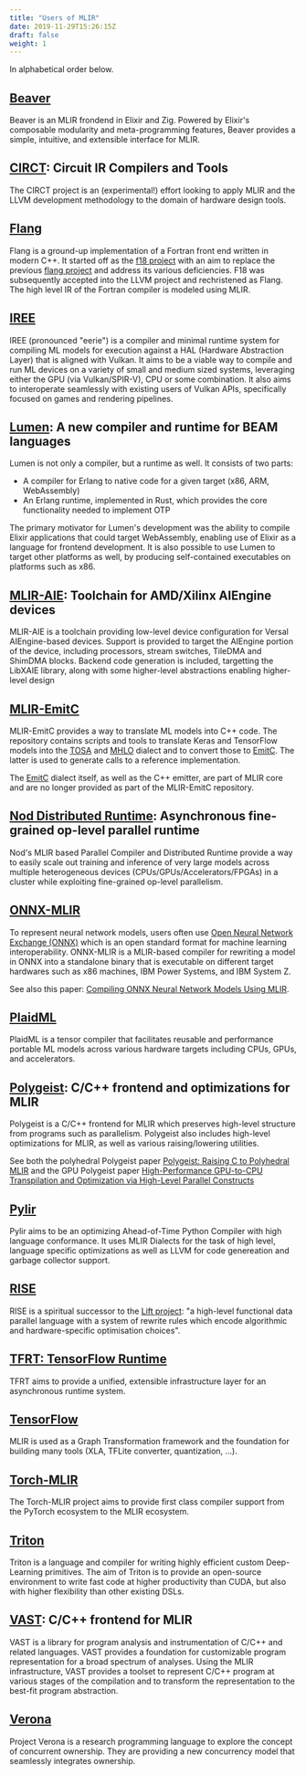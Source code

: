 ```yaml
---
title: "Users of MLIR"
date: 2019-11-29T15:26:15Z
draft: false
weight: 1
---
```


In alphabetical order below.

## [Beaver](https://github.com/beaver-lodge/beaver)

Beaver is an MLIR frondend in Elixir and Zig.
Powered by Elixir's composable modularity and meta-programming features,
Beaver provides a simple, intuitive, and extensible interface for MLIR.

## [CIRCT](https://github.com/llvm/circt): Circuit IR Compilers and Tools

The CIRCT project is an (experimental!) effort looking to apply MLIR and the LLVM
development methodology to the domain of hardware design tools.

## [Flang](https://github.com/llvm/llvm-project/tree/main/flang)

Flang is a ground-up implementation of a Fortran front end written in modern C++.
It started off as the [f18 project](https://github.com/flang-compiler/f18) with an
aim to replace the previous [flang project](https://github.com/flang-compiler/flang)
and address its various deficiencies. F18 was subsequently accepted into the LLVM
project and rechristened as Flang. The high level IR of the Fortran compiler is modeled
using MLIR.

## [IREE](https://github.com/google/iree)

IREE (pronounced "eerie") is a compiler and minimal runtime system for
compiling ML models for execution against a HAL (Hardware Abstraction Layer)
that is aligned with Vulkan. It aims to be a viable way to compile and run
ML devices on a variety of small and medium sized systems, leveraging either
the GPU (via Vulkan/SPIR-V), CPU or some combination. It also aims to
interoperate seamlessly with existing users of Vulkan APIs, specifically
focused on games and rendering pipelines.

## [Lumen](https://github.com/lumen/lumen): A new compiler and runtime for BEAM languages

Lumen is not only a compiler, but a runtime as well. It consists of two parts:

- A compiler for Erlang to native code for a given target (x86, ARM, WebAssembly)
- An Erlang runtime, implemented in Rust, which provides the core functionality
  needed to implement OTP

The primary motivator for Lumen's development was the ability to compile Elixir
applications that could target WebAssembly, enabling use of Elixir as a language
for frontend development. It is also possible to use Lumen to target other
platforms as well, by producing self-contained executables on platforms such as
x86.

## [MLIR-AIE](https://github.com/Xilinx/mlir-aie): Toolchain for AMD/Xilinx AIEngine devices

MLIR-AIE is a toolchain providing low-level device configuration for Versal
AIEngine-based devices. Support is provided to target the AIEngine portion of
the device, including processors, stream switches, TileDMA and ShimDMA blocks.
Backend code generation is included, targetting the LibXAIE library, along with
some higher-level abstractions enabling higher-level design 

## [MLIR-EmitC](https://github.com/iml130/mlir-emitc)

MLIR-EmitC provides a way to translate ML models into C++ code. The repository
contains scripts and tools to translate Keras and TensorFlow models into the
[TOSA](https://mlir.llvm.org/docs/Dialects/TOSA/) and
[MHLO](https://github.com/tensorflow/mlir-hlo) dialect and to convert those to
[EmitC](https://mlir.llvm.org/docs/Dialects/EmitC/).
The latter is used to generate calls to a reference implementation.

The [EmitC](https://mlir.llvm.org/docs/Dialects/EmitC/) dialect itself, as well
as the C++ emitter, are part of MLIR core and are no longer provided as part of
the MLIR-EmitC repository.

## [Nod Distributed Runtime](https://nod.ai/project/distributedruntime/): Asynchronous fine-grained op-level parallel runtime

Nod's MLIR based Parallel Compiler and Distributed Runtime  provide a way to
easily scale out training and inference of very large models across multiple
heterogeneous devices (CPUs/GPUs/Accelerators/FPGAs)  in a cluster while
exploiting fine-grained op-level parallelism.

## [ONNX-MLIR](https://github.com/onnx/onnx-mlir)

To represent neural network models, users often use [Open Neural Network
Exchange (ONNX)](http://onnx.ai/onnx-mlir/) which is an open standard format for
machine learning interoperability.
ONNX-MLIR is a MLIR-based compiler for rewriting a model in ONNX into a standalone
binary that is executable on different target hardwares such as x86 machines,
IBM Power Systems, and IBM System Z.

See also this paper: [Compiling ONNX Neural Network Models Using
MLIR](https://arxiv.org/abs/2008.08272).

## [PlaidML](https://github.com/plaidml/plaidml)

PlaidML is a tensor compiler that facilitates reusable and performance portable
ML models across various hardware targets including CPUs, GPUs, and
accelerators.

## [Polygeist](https://github.com/llvm/Polygeist): C/C++ frontend and optimizations for MLIR

Polygeist is a C/C++ frontend for MLIR which preserves high-level structure
from programs such as parallelism. Polygeist also includes high-level optimizations
for MLIR, as well as various raising/lowering utilities.

See both the polyhedral Polygeist paper
[Polygeist: Raising C to Polyhedral MLIR](https://ieeexplore.ieee.org/document/9563011)
and the GPU Polygeist paper
[High-Performance GPU-to-CPU Transpilation and Optimization via High-Level Parallel Constructs](https://arxiv.org/abs/2207.00257)

## [Pylir](https://github.com/zero9178/Pylir)

Pylir aims to be an optimizing Ahead-of-Time Python Compiler with high language
conformance. It uses MLIR Dialects for the task of high level, language specific
optimizations as well as LLVM for code genereation and garbage collector 
support.

## [RISE](https://rise-lang.org/)

RISE is a spiritual successor to the
[Lift project](http://www.lift-project.org/): "a high-level functional data
parallel language with a system of rewrite rules which encode algorithmic
and hardware-specific optimisation choices".

## [TFRT: TensorFlow Runtime](https://github.com/tensorflow/runtime)

TFRT aims to provide a unified, extensible infrastructure layer for an
asynchronous runtime system.

## [TensorFlow](https://www.tensorflow.org/mlir)

MLIR is used as a Graph Transformation framework and the foundation for
building many tools (XLA, TFLite converter, quantization, ...).

## [Torch-MLIR](https://github.com/llvm/torch-mlir)

The Torch-MLIR project aims to provide first class compiler support from the
PyTorch ecosystem to the MLIR ecosystem.

## [Triton](https://github.com/openai/triton)

Triton is a language and compiler for writing highly efficient custom
Deep-Learning primitives. The aim of Triton is to provide an open-source
environment to write fast code at higher productivity than CUDA, but also
with higher flexibility than other existing DSLs.

## [VAST](https://github.com/trailofbits/vast): C/C++ frontend for MLIR

VAST is a library for program analysis and instrumentation of C/C++ and related languages.
VAST provides a foundation for customizable program representation for a broad spectrum
of analyses. Using the MLIR infrastructure, VAST provides a toolset to represent C/C++
program at various stages of the compilation and to transform the representation to the
best-fit program abstraction.

## [Verona](https://github.com/microsoft/verona)

Project Verona is a research programming language to explore the concept of
concurrent ownership. They are providing a new concurrency model that seamlessly
integrates ownership.
